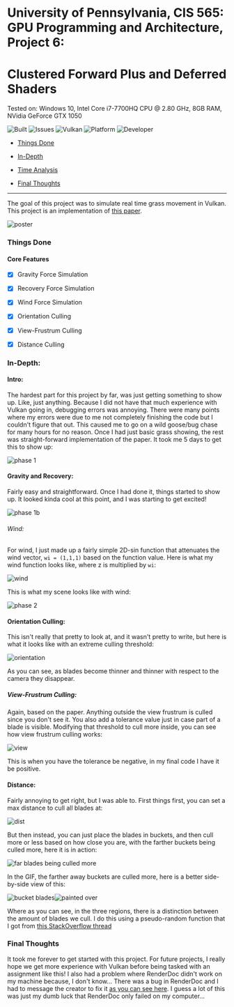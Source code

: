 # **University of Pennsylvania, CIS 565: GPU Programming and Architecture, Project 6:**

# **Clustered Forward Plus and Deferred Shaders**

Tested on: Windows 10, Intel Core i7-7700HQ CPU @ 2.80 GHz, 8GB RAM, NVidia GeForce GTX 1050

![Built](https://img.shields.io/appveyor/ci/gruntjs/grunt.svg) ![Issues](https://img.shields.io/github/issues-raw/badges/shields/website.svg) ![Vulkan](https://img.shields.io/badge/Vulkan-C++-red.svg?style=flat)  ![Platform](https://img.shields.io/badge/platform-Desktop-bcbcbc.svg)  ![Developer](https://img.shields.io/badge/Developer-Youssef%20Victor-0f97ff.svg?style=flat)




- [Things Done](#things-done)

- [In-Depth](#in-depth)

- [Time Analysis](#time-analysis)
 
- [Final Thoughts](#final-thougts)

 

____________________________________________________


 
The goal of this project was to simulate real time grass movement in Vulkan. This project is an implementation of [this paper](https://www.cg.tuwien.ac.at/research/publications/2017/JAHRMANN-2017-RRTG/JAHRMANN-2017-RRTG-draft.pdf).

![poster](/img/Poster.gif)

### Things Done

#### Core Features

 - [x] Gravity Force Simulation
 - [x] Recovery Force Simulation
 - [x] Wind Force Simulation
 - [x] Orientation Culling
 - [x] View-Frustrum Culling
 - [x] Distance Culling


### In-Depth:

#### Intro:

The hardest part for this project by far, was just getting something to show up. Like, just anything. Because I did not have that much experience with Vulkan going in, debugging errors was annoying. There were many points where my errors were due to me not completely finishing the code but I couldn't figure that out. This caused me to go on a wild goose/bug chase for many hours for no reason. Once I had just basic grass showing, the rest was straight-forward implementation of the paper. It took me 5 days to get this to show up:

![phase 1](/img/phase1.gif)

#### Gravity and Recovery:

Fairly easy and straightforward. Once I had done it, things started to show up. It looked kinda cool at this point, and I was starting to get excited!

![phase 1b](/img/phase1b.gif)

###### Wind:

For wind, I just made up a fairly simple 2D-sin function that attenuates the wind vector, `wi = (1,1,1)` based on the function value. Here is what my wind function looks like, where z is multiplied by `wi`:

![wind](/img/wind.png)

This is what my scene looks like with wind:

![phase 2](/img/phase2.gif)

#### Orientation Culling:

This isn't really that pretty to look at, and it wasn't pretty to write, but here is what it looks like with an extreme culling threshold:

![orientation](/img/orientationculling.gif)

As you can see, as blades become thinner and thinner with respect to the camera they disappear.

##### View-Frustrum Culling:

Again, based on the paper. Anything outside the view frustrum is culled since you don't see it. You also add a tolerance value just in case part of a blade is visible. Modifying that threshold to cull more inside, you can see how view frustrum culling works:

![view](/img/viewculling.gif)

This is when you have the tolerance be negative, in my final code I have it be positive.

#### Distance:

Fairly annoying to get right, but I was able to. First things first, you can set a max distance to cull all blades at:

![dist](/img/distculling.gif)

But then instead, you can just place the blades in buckets, and then cull more or less based on how close you are, with the farther buckets being culled more, here it is in action:

![far blades being culled more](/img/buckets.gif)

In the GIF, the farther away buckets are culled more, here is a better side-by-side view of this:

![bucket blades](/img/buckets.png)![painted over](/img/buckets_labeled.png)

Where as you can see, in the three regions, there is a distinction between the amount of blades we cull. I do this using a pseudo-random function that I got from [this StackOverflow thread](https://stackoverflow.com/questions/4200224/random-noise-functions-for-glsl)


### Final Thoughts

It took me forever to get started with this project. For future projects, I really hope we get more experience with Vulkan before being tasked with an assignment like this! I also had a problem where RenderDoc didn't work on my machine because, I don't know... There was a bug in RenderDoc and I had to message the creator to fix it [as you can see here](https://github.com/baldurk/renderdoc/issues/790). I guess a lot of this was just my dumb luck that RenderDoc only failed on my computer...

